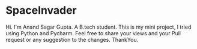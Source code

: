 # SpaceInvader
Hi. I'm Anand Sagar Gupta. 
A B.tech student. 
This is my mini project, I tried using Python and Pycharm. Feel free to share your views and your Pull request or any suggestion to the changes.
ThankYou.
